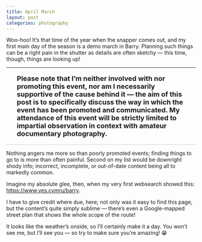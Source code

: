 ```yaml
---
title: April March
layout: post
categories: photography 
---
```


<p>
Woo-hoo! It’s that time of the year when the snapper comes out, and my first main day of the season is a demo march in Barry. Planning such things can be a right pain in the shutter as details are often sketchy&nbsp;— this time, though, things are looking up!
</p>

<hr>

<span style="display:block; margin-left:2em; margin-right:2em">
  
<font size="4">
  
<b>Please note that I’m neither involved with nor promoting this event, nor am I necessarily supportive of the cause  behind it&nbsp;— the aim of this post is to specifically discuss the way in which the event has been promoted and communicated. My attendance of this event will be strictly limited to impartial observation in context with amateur documentary photography.</b>

</font>

</span>
  
<hr style="background-color: #ccc">

<p>
Nothing angers me more so than poorly promoted events; finding things to go to is more than often painful. Second on my list would be downright shody info; incorrect, incomplete, or out-of-date content being all to markedly common. 
</p>

<p>
Imagine my absolute glee, then, when my very first websearch showed this: <a href="https://www.yes.cymru/barry">https://www.yes.cymru/barry</a>.
</p>

<p>
I have to give credit where due, here; not only was it easy to find this page, but the content’s quite simply sublime&nbsp;— there’s even a Google-mapped street plan that shows the whole scope of the route! 
</p>

<p>
It looks like the weather’s onside, so I’ll certainly make it a day. You won’t see me, but I’ll see you&nbsp;— so try to make sure you’re amazing!&nbsp;😁
</p>





